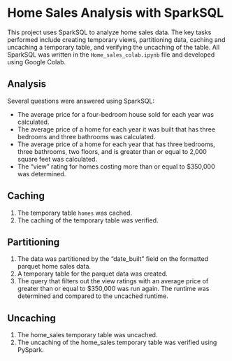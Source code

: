 # Home Sales Analysis with SparkSQL
This project uses SparkSQL to analyze home sales data. The key tasks performed include creating temporary views, partitioning data, caching and uncaching a temporary table, and verifying the uncaching of the table.  All SparkSQL was written in the `Home_sales_colab.ipynb` file and developed using Google Colab.

## Analysis
Several questions were answered using SparkSQL:

- The average price for a four-bedroom house sold for each year was calculated.
- The average price of a home for each year it was built that has three bedrooms and three bathrooms was calculated.
- The average price of a home for each year that has three bedrooms, three bathrooms, two floors, and is greater than or equal to 2,000 square feet was calculated.
- The “view” rating for homes costing more than or equal to $350,000 was determined.
## Caching
1. The temporary table `homes` was cached.
2. The caching of the temporary table was verified.

## Partitioning
1. The data was partitioned by the “date_built” field on the formatted parquet home sales data.
2. A temporary table for the parquet data was created.
3. The query that filters out the view ratings with an average price of greater than or equal to $350,000 was run again. The runtime was determined and compared to the uncached runtime.
## Uncaching
1. The home_sales temporary table was uncached.
2. The uncaching of the home_sales temporary table was verified using PySpark.
